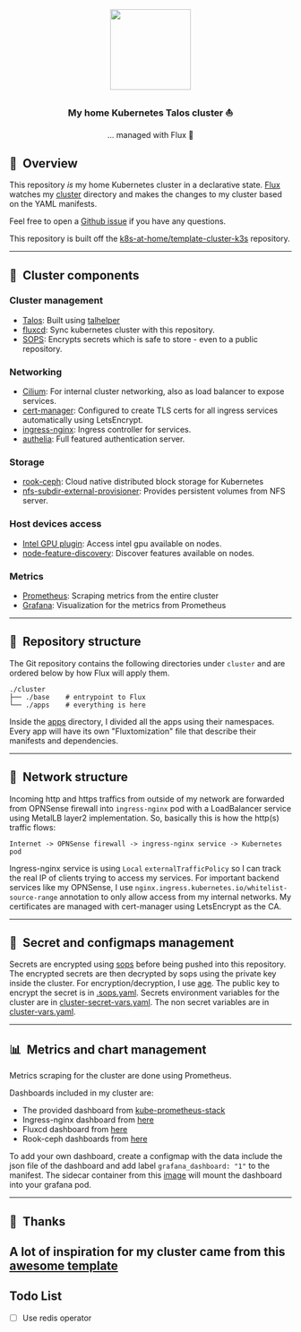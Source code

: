<div align="center">

<img src="https://camo.githubusercontent.com/5b298bf6b0596795602bd771c5bddbb963e83e0f/68747470733a2f2f692e696d6775722e636f6d2f7031527a586a512e706e67" align="center" width="144px" height="144px"/>

### My home Kubernetes Talos cluster :sailboat:

... managed with Flux :robot:

</div>

## :book:&nbsp; Overview

This repository _is_ my home Kubernetes cluster in a declarative state.
[Flux](https://github.com/fluxcd/flux2) watches my [cluster](./cluster/) directory and makes the changes to my cluster based on the YAML manifests.

Feel free to open a [Github issue](https://github.com/budimanjojo/home-cluster/issues/new/choose) if you have any questions.

This repository is built off the [k8s-at-home/template-cluster-k3s](https://github.com/k8s-at-home/template-cluster-k3s) repository.

---

## :art:&nbsp; Cluster components

### Cluster management

- [Talos](https://www.talos.dev): Built using [talhelper](https://github.com/budimanjojo/talhelper)
- [fluxcd](https://fluxcd.io/): Sync kubernetes cluster with this repository.
- [SOPS](https://toolkit.fluxcd.io/guides/mozilla-sops/): Encrypts secrets which is safe to store - even to a public repository.

### Networking

- [Cilium](https://cilium.io): For internal cluster networking, also as load balancer to expose services.
- [cert-manager](https://cert-manager.io/docs/): Configured to create TLS certs for all ingress services automatically using LetsEncrypt.
- [ingress-nginx](https://github.com/kubernetes/ingress-nginx): Ingress controller for services.
- [authelia](https://www.authelia.com/): Full featured authentication server.

### Storage

- [rook-ceph](https://rook.io): Cloud native distributed block storage for Kubernetes
- [nfs-subdir-external-provisioner](https://github.com/kubernetes-sigs/nfs-subdir-external-provisioner): Provides persistent volumes from NFS server.

### Host devices access

- [Intel GPU plugin](https://github.com/intel/intel-device-plugins-for-kubernetes): Access intel gpu available on nodes.
- [node-feature-discovery](https://github.com/kubernetes-sigs/node-feature-discovery): Discover features available on nodes.

### Metrics

- [Prometheus](https://prometheus.io/): Scraping metrics from the entire cluster
- [Grafana](https://grafana.com): Visualization for the metrics from Prometheus

---

## :open_file_folder:&nbsp; Repository structure

The Git repository contains the following directories under `cluster` and are ordered below by how Flux will apply them.

```
./cluster
├── ./base    # entrypoint to Flux
└── ./apps    # everything is here
```

Inside the [apps](./cluster/apps/) directory, I divided all the apps using their namespaces.
Every app will have its own "Fluxtomization" file that describe their manifests and dependencies.

---

## :satellite:&nbsp; Network structure

Incoming http and https traffics from outside of my network are forwarded from OPNSense firewall into `ingress-nginx` pod with a LoadBalancer service using MetalLB layer2 implementation.
So, basically this is how the http(s) traffic flows:
```
Internet -> OPNSense firewall -> ingress-nginx service -> Kubernetes pod
```
Ingress-nginx service is using `Local` `externalTrafficPolicy` so I can track the real IP of clients trying to access my services.
For important backend services like my OPNSense, I use `nginx.ingress.kubernetes.io/whitelist-source-range` annotation to only allow access from my internal networks.
My certificates are managed with cert-manager using LetsEncrypt as the CA.

---

## :lock_with_ink_pen:&nbsp; Secret and configmaps management

Secrets are encrypted using [sops](https://github.com/mozilla/sops) before being pushed into this repository.
The encrypted secrets are then decrypted by sops using the private key inside the cluster.
For encryption/decryption, I use [age](https://github.com/FiloSottile/age).
The public key to encrypt the secret is in [.sops.yaml](.sops.yaml).
Secrets environment variables for the cluster are in [cluster-secret-vars.yaml](./cluster/base/config/cluster-secret-vars.sops.yaml).
The non secret variables are in [cluster-vars.yaml](./cluster/base/config/cluster-vars.yaml).

---

## :bar_chart:&nbsp; Metrics and chart management

Metrics scraping for the cluster are done using Prometheus.

Dashboards included in my cluster are:

- The provided dashboard from [kube-prometheus-stack](https://github.com/prometheus-community/helm-charts/tree/main/charts/kube-prometheus-stack)
- Ingress-nginx dashboard from [here](https://github.com/kubernetes/ingress-nginx/tree/main/deploy/grafana/dashboards)
- Fluxcd dashboard from [here](https://github.com/fluxcd/flux2/tree/main/manifests/monitoring/monitoring-config/dashboards)
- Rook-ceph dashboards from [here](https://www.rook.io/docs/rook/v1.10/Storage-Configuration/Monitoring/ceph-monitoring/?h=grafana#grafana-dashboards)

To add your own dashboard, create a configmap with the data include the json file of the dashboard and add label `grafana_dashboard: "1"` to the manifest.
The sidecar container from this [image](https://github.com/kiwigrid/k8s-sidecar) will mount the dashboard into your grafana pod.

---

## :handshake:&nbsp; Thanks

A lot of inspiration for my cluster came from this [awesome template](https://github.com/onedr0p/flux-cluster-template)
---

## Todo List

- [ ] Use redis operator
